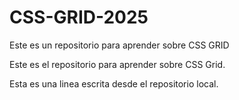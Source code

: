 # CSS-GRID-2025
Este es un repositorio para aprender sobre CSS GRID

 Este es el repositorio para aprender sobre CSS Grid. 
 
 Esta es una linea escrita desde el repositorio local.